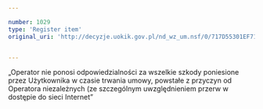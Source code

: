 ```yaml
---

number: 1029
type: 'Register item'
original_uri: 'http://decyzje.uokik.gov.pl/nd_wz_um.nsf/0/717D55301EF712F9C12572DD003297B1?OpenDocument'


---
```


„Operator nie ponosi odpowiedzialności za wszelkie szkody poniesione przez Użytkownika w czasie trwania umowy, powstałe z przyczyn od Operatora niezależnych (ze szczególnym uwzględnieniem przerw w dostępie do sieci Internet”
